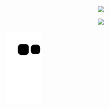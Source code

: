 <p align="center">
    <a href="discord://-/users/1046378132472594433">
        <img src="https://lanyard-profile-readme.vercel.app/api/1046378132472594433?bg=0000000&borderRadius=0&idleMessage=%20"/>
    </a>
</p>

<p align="center">
    <img src="https://raw.githubusercontent.com/DosusServices/DosusServices/main/github-metrics.svg" />
</p>

  ![Snake animation](https://github.com/rafaballerini/rafaballerini/blob/output/github-contribution-grid-snake.svg)
 
</div>

